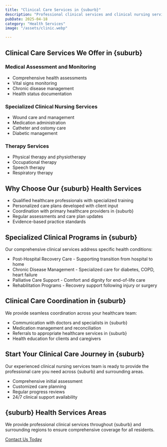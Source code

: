 ```yaml
---
title: "Clinical Care Services in {suburb}"
description: "Professional clinical services and clinical nursing services delivered by qualified healthcare professionals across {suburb}. Comprehensive clinical care and health services tailored to individual needs in a caring environment."
pubDate: 2025-04-18
category: "Health Services"
image: "/assets/clinic.webp"

---
```


## Clinical Care Services We Offer in {suburb}

### Medical Assessment and Monitoring
- Comprehensive health assessments
- Vital signs monitoring
- Chronic disease management
- Health status documentation

### Specialized Clinical Nursing Services
- Wound care and management
- Medication administration
- Catheter and ostomy care
- Diabetic management

### Therapy Services
- Physical therapy and physiotherapy
- Occupational therapy
- Speech therapy
- Respiratory therapy

## Why Choose Our {suburb} Health Services
- Qualified healthcare professionals with specialized training
- Personalized care plans developed with client input
- Coordination with primary healthcare providers in {suburb}
- Regular assessments and care plan updates
- Evidence-based practice standards

## Specialized Clinical Programs in {suburb}

Our comprehensive clinical services address specific health conditions:

- Post-Hospital Recovery Care - Supporting transition from hospital to home
- Chronic Disease Management - Specialized care for diabetes, COPD, heart failure
- Palliative Care Support - Comfort and dignity for end-of-life care
- Rehabilitation Programs - Recovery support following injury or surgery

## Clinical Care Coordination in {suburb}

We provide seamless coordination across your healthcare team:

- Communication with doctors and specialists in {suburb}
- Medication management and reconciliation
- Referrals to appropriate healthcare services in {suburb}
- Health education for clients and caregivers

## Start Your Clinical Care Journey in {suburb}

Our experienced clinical nursing services team is ready to provide the professional care you need across {suburb} and surrounding areas.

- Comprehensive initial assessment
- Customized care planning
- Regular progress reviews
- 24/7 clinical support availability

## {suburb} Health Services Areas

We provide professional clinical services throughout {suburb} and surrounding regions to ensure comprehensive coverage for all residents.

[Contact Us Today](/contact)

‍
